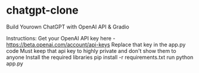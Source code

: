 # chatgpt-clone
Build Yourown ChatGPT with OpenAI API & Gradio

Instructions:
Get your OpenAI API key here - https://beta.openai.com/account/api-keys
Replace that key in the app.py code
Must keep that api key to highly private and don't show them to anyone
Install the required libraries 
    pip install -r requirements.txt
run python app.py
